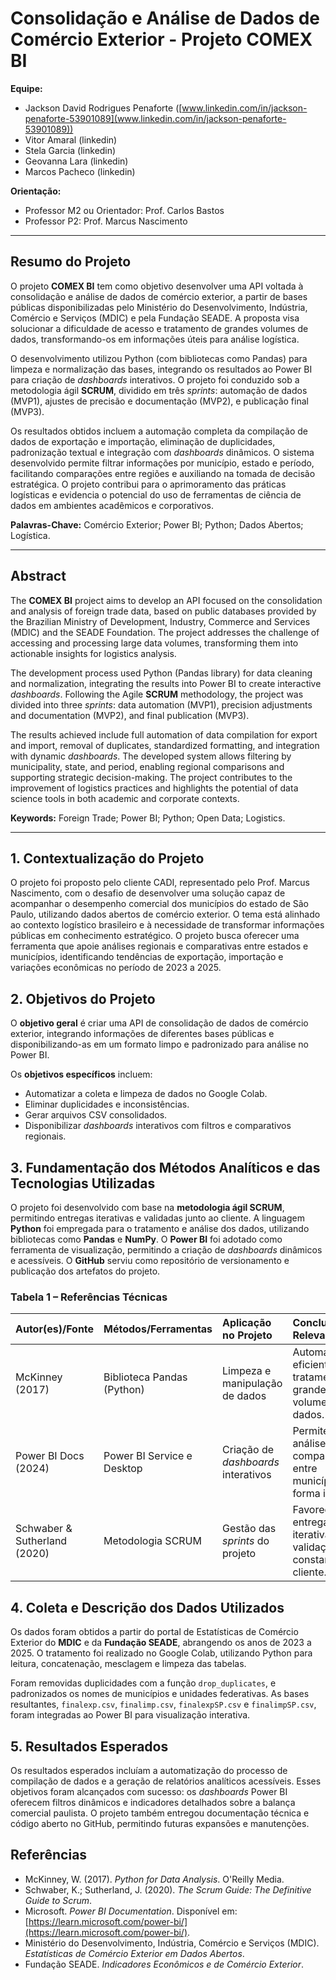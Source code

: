 # Consolidação e Análise de Dados de Comércio Exterior - Projeto COMEX BI

**Equipe:**
* Jackson David Rodrigues Penaforte ([www.linkedin.com/in/jackson-penaforte-53901089](www.linkedin.com/in/jackson-penaforte-53901089))
* Vitor Amaral (linkedin)
* Stela Garcia (linkedin)
* Geovanna Lara (linkedin)
* Marcos Pacheco (linkedin)

**Orientação:**
* Professor M2 ou Orientador: Prof. Carlos Bastos
* Professor P2: Prof. Marcus Nascimento

***

## Resumo do Projeto

O projeto **COMEX BI** tem como objetivo desenvolver uma API voltada à consolidação e análise de dados de comércio exterior, a partir de bases públicas disponibilizadas pelo Ministério do Desenvolvimento, Indústria, Comércio e Serviços (MDIC) e pela Fundação SEADE. A proposta visa solucionar a dificuldade de acesso e tratamento de grandes volumes de dados, transformando-os em informações úteis para análise logística.

O desenvolvimento utilizou Python (com bibliotecas como Pandas) para limpeza e normalização das bases, integrando os resultados ao Power BI para criação de *dashboards* interativos. O projeto foi conduzido sob a metodologia ágil **SCRUM**, dividido em três *sprints*: automação de dados (MVP1), ajustes de precisão e documentação (MVP2), e publicação final (MVP3).

Os resultados obtidos incluem a automação completa da compilação de dados de exportação e importação, eliminação de duplicidades, padronização textual e integração com *dashboards* dinâmicos. O sistema desenvolvido permite filtrar informações por município, estado e período, facilitando comparações entre regiões e auxiliando na tomada de decisão estratégica. O projeto contribui para o aprimoramento das práticas logísticas e evidencia o potencial do uso de ferramentas de ciência de dados em ambientes acadêmicos e corporativos.

**Palavras-Chave:** Comércio Exterior; Power BI; Python; Dados Abertos; Logística.

***

## Abstract

The **COMEX BI** project aims to develop an API focused on the consolidation and analysis of foreign trade data, based on public databases provided by the Brazilian Ministry of Development, Industry, Commerce and Services (MDIC) and the SEADE Foundation. The project addresses the challenge of accessing and processing large data volumes, transforming them into actionable insights for logistics analysis.

The development process used Python (Pandas library) for data cleaning and normalization, integrating the results into Power BI to create interactive *dashboards*. Following the Agile **SCRUM** methodology, the project was divided into three *sprints*: data automation (MVP1), precision adjustments and documentation (MVP2), and final publication (MVP3).

The results achieved include full automation of data compilation for export and import, removal of duplicates, standardized formatting, and integration with dynamic *dashboards*. The developed system allows filtering by municipality, state, and period, enabling regional comparisons and supporting strategic decision-making. The project contributes to the improvement of logistics practices and highlights the potential of data science tools in both academic and corporate contexts.

**Keywords:** Foreign Trade; Power BI; Python; Open Data; Logistics.

***

## 1. Contextualização do Projeto

O projeto foi proposto pelo cliente CADI, representado pelo Prof. Marcus Nascimento, com o desafio de desenvolver uma solução capaz de acompanhar o desempenho comercial dos municípios do estado de São Paulo, utilizando dados abertos de comércio exterior. O tema está alinhado ao contexto logístico brasileiro e à necessidade de transformar informações públicas em conhecimento estratégico. O projeto busca oferecer uma ferramenta que apoie análises regionais e comparativas entre estados e municípios, identificando tendências de exportação, importação e variações econômicas no período de 2023 a 2025.

## 2. Objetivos do Projeto

O **objetivo geral** é criar uma API de consolidação de dados de comércio exterior, integrando informações de diferentes bases públicas e disponibilizando-as em um formato limpo e padronizado para análise no Power BI.

Os **objetivos específicos** incluem:
* Automatizar a coleta e limpeza de dados no Google Colab.
* Eliminar duplicidades e inconsistências.
* Gerar arquivos CSV consolidados.
* Disponibilizar *dashboards* interativos com filtros e comparativos regionais.

## 3. Fundamentação dos Métodos Analíticos e das Tecnologias Utilizadas

O projeto foi desenvolvido com base na **metodologia ágil SCRUM**, permitindo entregas iterativas e validadas junto ao cliente. A linguagem **Python** foi empregada para o tratamento e análise dos dados, utilizando bibliotecas como **Pandas** e **NumPy**. O **Power BI** foi adotado como ferramenta de visualização, permitindo a criação de *dashboards* dinâmicos e acessíveis. O **GitHub** serviu como repositório de versionamento e publicação dos artefatos do projeto.

### Tabela 1 – Referências Técnicas

| Autor(es)/Fonte | Métodos/Ferramentas | Aplicação no Projeto | Conclusões Relevantes |
| :--- | :--- | :--- | :--- |
| McKinney (2017) | Biblioteca Pandas (Python) | Limpeza e manipulação de dados | Automatização eficiente do tratamento de grandes volumes de dados. |
| Power BI Docs (2024) | Power BI Service e Desktop | Criação de *dashboards* interativos | Permite análises comparativas entre municípios de forma intuitiva. |
| Schwaber & Sutherland (2020) | Metodologia SCRUM | Gestão das *sprints* do projeto | Favorece entregas iterativas e validação constante pelo cliente. |

## 4. Coleta e Descrição dos Dados Utilizados

Os dados foram obtidos a partir do portal de Estatísticas de Comércio Exterior do **MDIC** e da **Fundação SEADE**, abrangendo os anos de 2023 a 2025. O tratamento foi realizado no Google Colab, utilizando Python para leitura, concatenação, mesclagem e limpeza das tabelas.

Foram removidas duplicidades com a função `drop_duplicates`, e padronizados os nomes de municípios e unidades federativas. As bases resultantes, `finalexp.csv`, `finalimp.csv`, `finalexpSP.csv` e `finalimpSP.csv`, foram integradas ao Power BI para visualização interativa.

## 5. Resultados Esperados

Os resultados esperados incluíam a automatização do processo de compilação de dados e a geração de relatórios analíticos acessíveis. Esses objetivos foram alcançados com sucesso: os *dashboards* Power BI oferecem filtros dinâmicos e indicadores detalhados sobre a balança comercial paulista. O projeto também entregou documentação técnica e código aberto no GitHub, permitindo futuras expansões e manutenções.

## Referências

* McKinney, W. (2017). *Python for Data Analysis*. O'Reilly Media.
* Schwaber, K.; Sutherland, J. (2020). *The Scrum Guide: The Definitive Guide to Scrum*.
* Microsoft. *Power BI Documentation*. Disponível em: [https://learn.microsoft.com/power-bi/](https://learn.microsoft.com/power-bi/).
* Ministério do Desenvolvimento, Indústria, Comércio e Serviços (MDIC). *Estatísticas de Comércio Exterior em Dados Abertos*.
* Fundação SEADE. *Indicadores Econômicos e de Comércio Exterior*.
